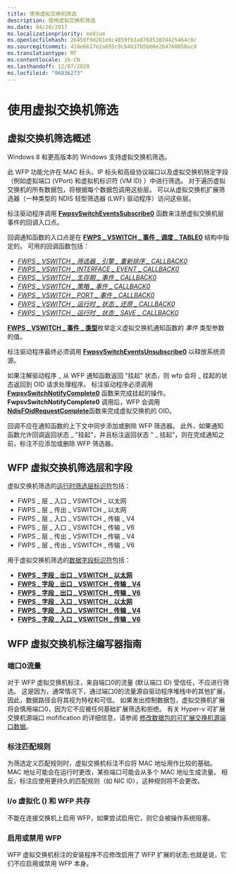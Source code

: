 ```yaml
---
title: 使用虚拟交换机筛选
description: 使用虚拟交换机筛选
ms.date: 04/20/2017
ms.localizationpriority: medium
ms.openlocfilehash: 26459f9d281e0c4859fb3a876853824425464c0c
ms.sourcegitcommit: 418e6617e2a695c9cb4b37b5b60e264760858acd
ms.translationtype: MT
ms.contentlocale: zh-CN
ms.lasthandoff: 12/07/2020
ms.locfileid: "96836273"
---
```

# <a name="using-virtual-switch-filtering"></a>使用虚拟交换机筛选

## <a name="overview-of-virtual-switch-filtering"></a>虚拟交换机筛选概述

Windows 8 和更高版本的 Windows 支持虚拟交换机筛选。

此 WFP 功能允许在 MAC 标头、IP 标头和高级协议端口以及虚拟交换机特定字段（例如虚拟端口 (VPort) 和虚拟机标识符 (VM ID) ）中进行筛选。 对于遍历虚拟交换机的所有数据包，将根据每个数据包调用这些层。 可以从虚拟交换机扩展筛选器（一种类型的 NDIS 轻型筛选器 (LWF) 驱动程序）访问这些层。

标注驱动程序调用 [**FwpsvSwitchEventsSubscribe0**](/windows-hardware/drivers/ddi/fwpsk/nf-fwpsk-fwpsvswitcheventssubscribe0) 函数来注册虚拟交换机层事件的回调入口点。

回调通知函数的入口点是在 [**FWPS \_ VSWITCH \_ 事件 \_ 调度 \_ TABLE0**](/windows-hardware/drivers/ddi/fwpsk/ns-fwpsk-fwps_vswitch_event_dispatch_table0_) 结构中指定的。 可用的回调函数包括：

* [*FWPS \_ VSWITCH \_ 筛选器 \_ 引擎 \_ 重新排序 \_ CALLBACK0*](/windows-hardware/drivers/ddi/fwpsk/nc-fwpsk-fwps_vswitch_filter_engine_reorder_callback0)
* [*FWPS \_ VSWITCH \_ INTERFACE \_ EVENT \_ CALLBACK0*](/windows-hardware/drivers/ddi/fwpsk/nc-fwpsk-fwps_vswitch_interface_event_callback0)
* [*FWPS \_ VSWITCH \_ 生存期 \_ 事件 \_ CALLBACK0*](/windows-hardware/drivers/ddi/fwpsk/nc-fwpsk-fwps_vswitch_lifetime_event_callback0)
* [*FWPS \_ VSWITCH \_ 策略 \_ 事件 \_ CALLBACK0*](/windows-hardware/drivers/ddi/fwpsk/nc-fwpsk-fwps_vswitch_policy_event_callback0)
* [*FWPS \_ VSWITCH \_ PORT \_ 事件 \_ CALLBACK0*](/windows-hardware/drivers/ddi/fwpsk/nc-fwpsk-fwps_vswitch_port_event_callback0)
* [*FWPS \_ VSWITCH \_ 运行时 \_ 状态 \_ 还原 \_ CALLBACK0*](/windows-hardware/drivers/ddi/fwpsk/nc-fwpsk-fwps_vswitch_runtime_state_restore_callback0)
* [*FWPS \_ VSWITCH \_ 运行时 \_ 状态 \_ SAVE \_ CALLBACK0*](/windows-hardware/drivers/ddi/fwpsk/nc-fwpsk-fwps_vswitch_runtime_state_save_callback0)

[**FWPS \_ VSWITCH \_ 事件 \_ 类型**](/windows-hardware/drivers/ddi/fwpsk/ne-fwpsk-fwps_vswitch_event_type_)枚举定义虚拟交换机通知函数的 *事件* 类型参数的值。

标注驱动程序最终必须调用 [**FwpsvSwitchEventsUnsubscribe0**](/windows-hardware/drivers/ddi/fwpsk/nf-fwpsk-fwpsvswitcheventsunsubscribe0) 以释放系统资源。

如果注解驱动程序 \_ 从 WFP 通知函数返回 "挂起" 状态，则 wfp 会将 \_ 挂起的状态返回到 OID 请求处理程序。 标注驱动程序必须调用 [**FwpsvSwitchNotifyComplete0**](/windows-hardware/drivers/ddi/fwpsk/nf-fwpsk-fwpsvswitchnotifycomplete0) 函数来完成挂起的操作。 **FwpsvSwitchNotifyComplete0** 调用后，WFP 会调用 [**NdisFOidRequestComplete**](/windows-hardware/drivers/ddi/ndis/nf-ndis-ndisfoidrequestcomplete)函数来完成虚拟交换机的 OID。

回调不应在通知函数的上下文中同步添加或删除 WFP 筛选器。 此外，如果通知函数允许回调返回状态 \_ "挂起"，并且标注返回状态 " \_ 挂起"，则在完成通知之前，标注不应添加或删除 WFP 筛选器。

## <a name="wfp-virtual-switch-filter-layer-and-fields"></a>WFP 虚拟交换机筛选层和字段

虚拟交换机筛选的[运行时筛选层标识符](./run-time-filtering-layer-identifiers.md)包括：

* FWPS \_ 层 \_ 入口 \_ VSWITCH \_ 以太网
* FWPS \_ 层 \_ 传出 \_ VSWITCH \_ 以太网
* FWPS \_ 层 \_ 入口 \_ VSWITCH \_ 传输 \_ V4
* FWPS \_ 层 \_ 入口 \_ VSWITCH \_ 传输 \_ V6
* FWPS \_ 层 \_ 传出 \_ VSWITCH \_ 传输 \_ V4
* FWPS \_ 层 \_ 传出 \_ VSWITCH \_ 传输 \_ V6

用于虚拟交换机筛选的[数据字段标识符](./data-field-identifiers.md)包括：

* [**FWPS \_ 字段 \_ 出口 \_ VSWITCH \_ 以太网**](/windows-hardware/drivers/ddi/fwpsk/ne-fwpsk-fwps_fields_egress_vswitch_ethernet_)
* [**FWPS \_ 字段 \_ 出口 \_ VSWITCH \_ 传输 \_ V4**](/windows-hardware/drivers/ddi/fwpsk/ne-fwpsk-fwps_fields_egress_vswitch_transport_v4_)
* [**FWPS \_ 字段 \_ 出口 \_ VSWITCH \_ 传输 \_ V6**](/windows-hardware/drivers/ddi/fwpsk/ne-fwpsk-fwps_fields_egress_vswitch_transport_v6_)
* [**FWPS \_ 字段 \_ 入口 \_ VSWITCH \_ 以太网**](/windows-hardware/drivers/ddi/fwpsk/ne-fwpsk-fwps_fields_ingress_vswitch_ethernet_)
* [**FWPS \_ 字段 \_ 入口 \_ VSWITCH \_ 传输 \_ V4**](/windows-hardware/drivers/ddi/fwpsk/ne-fwpsk-fwps_fields_ingress_vswitch_transport_v4_)
* [**FWPS \_ 字段 \_ 入口 \_ VSWITCH \_ 传输 \_ V6**](/windows-hardware/drivers/ddi/fwpsk/ne-fwpsk-fwps_fields_ingress_vswitch_transport_v6_)

## <a name="guidance-for-wfp-virtual-switch-callout-writers"></a>WFP 虚拟交换机标注编写器指南

### <a name="port-0-traffic"></a>端口0流量

对于 WFP 虚拟交换机标注，来自端口0的流量 (默认端口 ID) 受信任，不应进行筛选。 这是因为，通常情况下，通过端口0的流量源自驱动程序堆栈中的其他扩展，因此，数据路径会将其视为特权和可信。 如果发出控制数据包，虚拟交换机扩展将会慎用端口0，因为它不应被任何基础扩展筛选和拒绝。 有关 Hyper-v 可扩展交换机源端口 mofification 的详细信息，请参阅 [修改数据包的可扩展交换机源端口数据](modifying-a-packet-s-extensible-switch-source-port-data.md)。

### <a name="callout-matching-rules"></a>标注匹配规则

为筛选定义匹配规则时，虚拟交换机标注不应将 MAC 地址用作比较的基础。 MAC 地址可能会在运行时更改，某些端口可能会从多个 MAC 地址生成流量。 相反，标注应使用更持久的匹配规则（如 NIC ID），这种规则将不会更改。

### <a name="io-virtualization-iov-and-wfp-coexistence"></a>I/o 虚拟化 () 和 WFP 共存

不能在连接交换机上启用 WFP，如果尝试启用它，则它会被操作系统阻塞。

### <a name="enabling-or-disabling-wfp"></a>启用或禁用 WFP

WFP 虚拟交换机标注的安装程序不应修改启用了 WFP 扩展的状态;也就是说，它们不应启用或禁用 WFP 本身。
